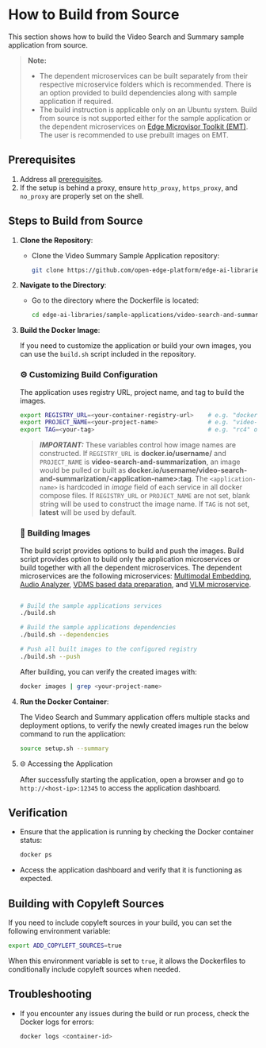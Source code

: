# How to Build from Source

This section shows how to build the Video Search and Summary sample application from source.

> **Note:** 
> - The dependent microservices can be built separately from their respective microservice folders which is recommended. There is an option provided to build dependencies along with sample application if required.
> - The build instruction is applicable only on an Ubuntu system. Build from source is not supported either for the sample application or the dependent microservices on [Edge Microvisor Toolkit (EMT)](https://github.com/open-edge-platform/edge-microvisor-toolkit). The user is recommended to use prebuilt images on EMT. 

## Prerequisites

1. Address all [prerequisites](./get-started.md#-prerequisites).
2. If the setup is behind a proxy, ensure `http_proxy`, `https_proxy`, and `no_proxy` are properly set on the shell.

## Steps to Build from Source

1. **Clone the Repository**:
    - Clone the Video Summary Sample Application repository:
      ```bash
      git clone https://github.com/open-edge-platform/edge-ai-libraries.git
      ```

2. **Navigate to the Directory**:
    - Go to the directory where the Dockerfile is located:
      ```bash
      cd edge-ai-libraries/sample-applications/video-search-and-summarization
      ```

3. **Build the Docker Image**:

    If you need to customize the application or build your own images, you can use the `build.sh` script included in the repository.

    ### ⚙️ Customizing Build Configuration

    The application uses registry URL, project name, and tag to build the images.

      ```bash
      export REGISTRY_URL=<your-container-registry-url>    # e.g. "docker.io/username/"
      export PROJECT_NAME=<your-project-name>              # e.g. "video-search-and-summarization"
      export TAG=<your-tag>                                # e.g. "rc4" or "latest"
      ```

    > **_IMPORTANT:_** These variables control how image names are constructed. If `REGISTRY_URL` is **docker.io/username/** and `PROJECT_NAME` is **video-search-and-summarization**, an image would be pulled or built as **docker.io/username/video-search-and-summarization/\<application-name>:tag**. The `<application-name>` is hardcoded in _image_ field of each service in all docker compose files. If `REGISTRY_URL` or `PROJECT_NAME` are not set, blank string will be used to construct the image name. If `TAG` is not set, **latest** will be used by default.

    ### 🔨 Building Images

    The build script provides options to build and push the images. Build script provides option to build only the application microservices or build together with all the dependent microservices. The dependent microservices are the following microservices: [Multimodal Embedding](../../../../microservices/multimodal-embedding-serving/), [Audio Analyzer](../../../../microservices/audio-analyzer/), [VDMS based data preparation](../../../../microservices/visual-data-preparation-for-retrieval/vdms/), and [VLM microservice](../../../../microservices/vlm-openvino-serving/). 

    ```bash

    # Build the sample applications services
    ./build.sh 

    # Build the sample applications dependencies
    ./build.sh --dependencies

    # Push all built images to the configured registry
    ./build.sh --push
    ```

    After building, you can verify the created images with:

    ```bash
    docker images | grep <your-project-name>
    ```


4. **Run the Docker Container**:

    The Video Search and Summary application offers multiple stacks and deployment options, to verify the newly created images run the below command to run the application:

    ```bash
    source setup.sh --summary
    ```

5. 🌐 Accessing the Application

    After successfully starting the application, open a browser and go to `http://<host-ip>:12345` to access the application dashboard.

## Verification

- Ensure that the application is running by checking the Docker container status:
  ```bash
  docker ps
  ```
- Access the application dashboard and verify that it is functioning as expected.

## Building with Copyleft Sources

If you need to include copyleft sources in your build, you can set the following environment variable:

```bash
export ADD_COPYLEFT_SOURCES=true
```

When this environment variable is set to `true`, it allows the Dockerfiles to conditionally include copyleft sources when needed.

## Troubleshooting

- If you encounter any issues during the build or run process, check the Docker logs for errors:
  ```bash
  docker logs <container-id>
  ```
